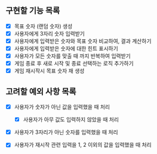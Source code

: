 ## 구현할 기능 목록

- [X] 목표 숫자 (랜덤 숫자) 생성
- [x] 사용자에게 3자리 숫자 입력받기
- [x] 사용자에게 입력받은 숫자와 목표 숫자 비교하여, 결과 계산하기
- [x] 사용자에게 입력받은 숫자에 대한 힌트 표시하기
- [x] 사용자가 모든 숫자를 맞출 때 까지 반복하여 입력받기
- [x] 게임 종료 후 새로 시작 및 종료 선택하는 로직 추가하기
- [x] 게임 재시작시 목표 숫자 재 생성

## 고려할 예외 사항 목록

- [x] 사용자가 숫자가 아닌 값을 입력했을 때 처리
  - [x] 사용자가 아무 값도 입력하지 않았을 때 처리
- [x] 사용자가 3자리가 아닌 숫자를 입력했을 때 처리
- [x] 사용자가 재시작 관련 입력을 1, 2 이외의 값을 입력했을 때 처리

